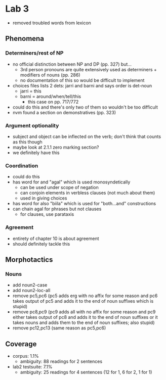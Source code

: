 # Lab 3
- removed troubled words from lexicon

## Phenomena
### Determiners/rest of NP
- no official distinction between NP and DP (pp. 327) but...
  - 3rd person pronouns are quite extensively used as determiners + modifiers of nouns (pp. 286)
  - no documentation of this so would be difficult to implement
- choices files lists 2 dets: jarri and barni and says order is det-noun
  - jarri = this
  - barni = around/when/tell/this
    - this case on pp. 717/772
- could do this and there's only two of them so wouldn't be too difficult
- nvm found a section on demonstratives (pp. 323)

### Argument optionality
- subject and object can be inflected on the verb; don't think that counts as this though
- maybe look at 2.1.1 zero marking section?
- we definitely have this

### Coordination
- could do this
- has word for and "agal" which is used monosyndetically
  - can be used under scope of negation
  - can conjoin elements in verbless clauses (not much about them)
  - used in giving choices
- has word for also "biila" which is used for "both...and" constructions
- can chain agal for phrases but not clauses
  - for clauses, use parataxis

### Agreement
- entirety of chapter 10 is about agreement
- should definitely tackle this

## Morphotactics
### Nouns
- add noun2-case
- add noun2-loc-all
- remove pc5,pc6 (pc5 adds erg with no affix for some reason and pc6 takes output of pc5 and adds it to the end of noun suffixes which is stupid)
- remove pc8,pc9 (pc9 adds all with no affix for some reason and pc9 either takes output of pc8 and adds it to the end of noun suffixes or it takes nouns and adds them to the end of noun suffixes; also stupid)
- remove pc12,pc13 (same reason as pc5,pc6)

## Coverage
- corpus: 1.1%
  - ambiguity: 88 readings for 2 sentences
- lab2 testsuite: 7.1%
  - ambiguity: 25 readings for 4 sentences (12 for 1, 6 for 2, 1 for 1)